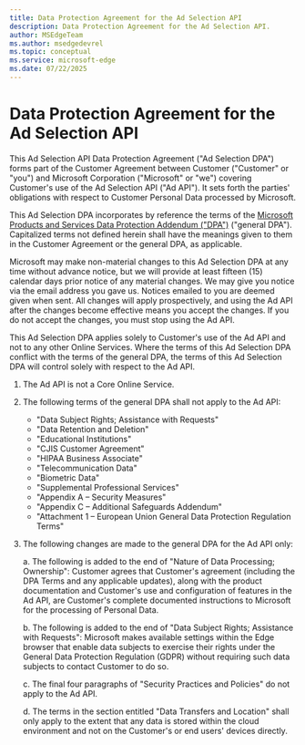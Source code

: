 ```yaml
---
title: Data Protection Agreement for the Ad Selection API
description: Data Protection Agreement for the Ad Selection API.
author: MSEdgeTeam
ms.author: msedgedevrel
ms.topic: conceptual
ms.service: microsoft-edge
ms.date: 07/22/2025
---
```

# Data Protection Agreement for the Ad Selection API

This Ad Selection API Data Protection Agreement ("Ad Selection DPA") forms part of the Customer Agreement between Customer ("Customer" or "you") and Microsoft Corporation ("Microsoft" or "we") covering Customer's use of the Ad Selection API ("Ad API").  It sets forth the parties' obligations with respect to Customer Personal Data processed by Microsoft.

This Ad Selection DPA incorporates by reference the terms of the [Microsoft Products and Services Data Protection Addendum ("DPA")](http://aka.ms/dpa) ("general DPA").  Capitalized terms not defined herein shall have the meanings given to them in the Customer Agreement or the general DPA, as applicable.

Microsoft may make non-material changes to this Ad Selection DPA at any time without advance notice, but we will provide at least fifteen (15) calendar days prior notice of any material changes.  We may give you notice via the email address you gave us.  Notices emailed to you are deemed given when sent.  All changes will apply prospectively, and using the Ad API after the changes become effective means you accept the changes.  If you do not accept the changes, you must stop using the Ad API.

This Ad Selection DPA applies solely to Customer's use of the Ad API and not to any other Online Services.  Where the terms of this Ad Selection DPA conflict with the terms of the general DPA, the terms of this Ad Selection DPA will control solely with respect to the Ad API.

1.  The Ad API is not a Core Online Service.

2.  The following terms of the general DPA shall not apply to the Ad API:

    * "Data Subject Rights; Assistance with Requests"
    * "Data Retention and Deletion"
    * "Educational Institutions"
    * "CJIS Customer Agreement"
    * "HIPAA Business Associate"
    * "Telecommunication Data"
    * "Biometric Data"
    * "Supplemental Professional Services"
    * "Appendix A – Security Measures"
    * "Appendix C – Additional Safeguards Addendum"
    * "Attachment 1 – European Union General Data Protection Regulation Terms"

3.  The following changes are made to the general DPA for the Ad API only:

    a. The following is added to the end of "Nature of Data Processing; Ownership": Customer agrees that Customer's agreement (including the DPA Terms and any applicable updates), along with the product documentation and Customer's use and configuration of features in the Ad API, are Customer's complete documented instructions to Microsoft for the processing of Personal Data.

    b. The following is added to the end of "Data Subject Rights; Assistance with Requests": Microsoft makes available settings within the Edge browser that enable data subjects to exercise their rights under the General Data Protection Regulation (GDPR) without requiring such data subjects to contact Customer to do so.

    c. The final four paragraphs<!-- In addition, ...; Each Core Online...; Microsoft implements...; Microsoft may... --> of "Security Practices and Policies" do not apply to the Ad API.

    d. The terms in the section entitled "Data Transfers and Location" shall only apply to the extent that any data is stored within the cloud environment and not on the Customer's or end users' devices directly.
